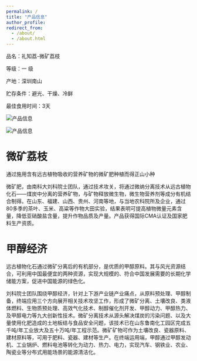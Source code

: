 ```yaml
---
permalink: /
title: "产品信息"
author_profile: 
redirect_from: 
  - /about/
  - /about.html
---
```


品名：礼知荔-微矿荔枝

等级：一    级

产地：深圳南山

贮存条件：避光、干燥、冷鲜

最佳食用时间：3天

![产品信息](../images/first_page.png "产品信息")


![产品信息](../images/2.png "产品信息")

微矿荔枝
======
  通过施用含有远古植物吸收的营养矿物的微矿肥种植而得正山小种

  微矿肥，由南科大刘科院士团队，通过技术攻关，将通过微纳分离技术从远古植物化石——煤炭中分离的营养矿物，与矿物释放微生物，微生物营养剂等成分有机结合制得。在山东、福建、山西、贵州、河南等地，与当地农科院所及企业，通过80多季的茶叶、玉米、高粱等作物大田实验，结果表明可提高植物微量元素含量，降低亚硝酸盐含量，提升作物品质及产量。产品获得国际CMA认证及国家肥料生产资质。

甲醇经济
======
  远古植物化石通过微矿分离后的有机部分，是优质的甲醇原料。其与风光资源结合，可利用中国最便宜的两种资源，实现大规模的、符合中国发展需要的长期化学储能方案，促进中国能源的绿色化。

  刘科院士团队围绕甲醇经济，针对上下游产业链产业痛点，从原料预处理、甲醇制备，终端应用三个方向展开相关技术攻坚工作，形成了微矿分离、土壤改良、类液体燃料、生物质预处理、高效气化技术、制醇催化剂开发、甲醇动力、甲醇热力、及甲醇电力等九大创新性技术。微矿分离技术从源头解决煤炭的污染问题、以及大量使用化肥造成的土地板结与食品安全问题，该技术已在山东鲁南化工园区完成五千吨/年工业放大及五十万吨/年工程示范。微矿矿物可作为土壤改良、瓷器原料、建材原料等，可用于肥料、瓷器、建材等生产。在终端运用端，甲醇通过甲醇发动机、工业锅炉、燃料电池等转化为动力、热力、电力，实现汽车、钢铁业、农业、陶瓷业等分布式用能场景的能源清洁化。

